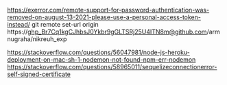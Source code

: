 https://exerror.com/remote-support-for-password-authentication-was-removed-on-august-13-2021-please-use-a-personal-access-token-instead/
git remote set-url origin https://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@github.com/armnugraha/nikreuh_exp

https://stackoverflow.com/questions/56047981/node-js-heroku-deployment-on-mac-sh-1-nodemon-not-found-npm-err-nodemon
https://stackoverflow.com/questions/58965011/sequelizeconnectionerror-self-signed-certificate